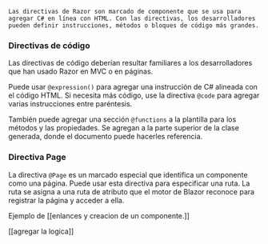 	Las directivas de Razor son marcado de componente que se usa para agregar C# en línea con HTML. Con las directivas, los desarrolladores pueden definir instrucciones, métodos o bloques de código más grandes.

### Directivas de código

Las directivas de código deberían resultar familiares a los desarrolladores que han usado Razor en MVC o en páginas.

Puede usar `@expression()` para agregar una instrucción de C# alineada con el código HTML. Si necesita más código, use la directiva `@code` para agregar varias instrucciones entre paréntesis.

También puede agregar una sección `@functions` a la plantilla para los métodos y las propiedades. Se agregan a la parte superior de la clase generada, donde el documento puede hacerles referencia.
### Directiva Page

La directiva `@Page` es un marcado especial que identifica un componente como una página. Puede usar esta directiva para especificar una ruta. La ruta se asigna a una ruta de atributo que el motor de Blazor reconoce para registrar la página y acceder a ella.

Ejemplo de [[enlances y creacion de un componente.]]


[[agregar la logica]]
